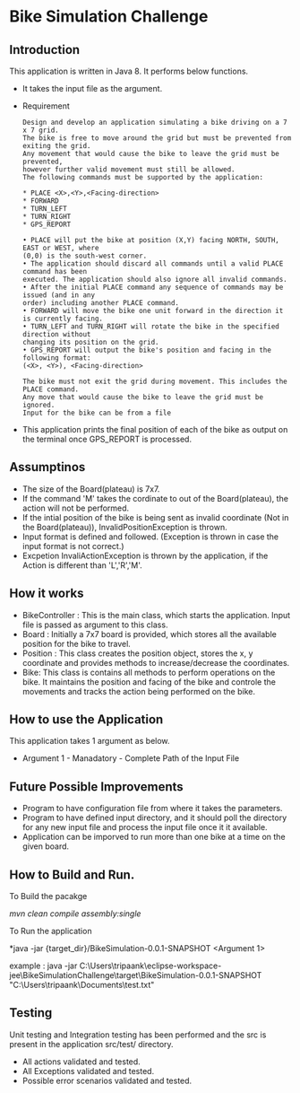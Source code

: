 # Bike Simulation Challenge

## Introduction

This application is written in Java 8. It performs below functions.

* It takes the input file as the argument.
* Requirement

      Design and develop an application simulating a bike driving on a 7 x 7 grid.
      The bike is free to move around the grid but must be prevented from exiting the grid.
      Any movement that would cause the bike to leave the grid must be prevented,
      however further valid movement must still be allowed.
      The following commands must be supported by the application:
      
      * PLACE <X>,<Y>,<Facing-direction>
      * FORWARD
      * TURN_LEFT
      * TURN_RIGHT
      * GPS_REPORT
  
      • PLACE will put the bike at position (X,Y) facing NORTH, SOUTH, EAST or WEST, where
      (0,0) is the south-west corner.
      • The application should discard all commands until a valid PLACE command has been
      executed. The application should also ignore all invalid commands.
      • After the initial PLACE command any sequence of commands may be issued (and in any
      order) including another PLACE command.
      • FORWARD will move the bike one unit forward in the direction it is currently facing.
      • TURN_LEFT and TURN_RIGHT will rotate the bike in the specified direction without
      changing its position on the grid.
      • GPS_REPORT will output the bike's position and facing in the following format:
      (<X>, <Y>), <Facing-direction>
      
      The bike must not exit the grid during movement. This includes the PLACE command.
      Any move that would cause the bike to leave the grid must be ignored.
      Input for the bike can be from a file

    
* This application prints the final position of each of the bike as output on the terminal once GPS_REPORT is processed.

## Assumptinos

* The size of the Board(plateau) is 7x7.
* If the command 'M' takes the cordinate to out of the Board(plateau), the action will not be performed.
* If the intial position of the bike is being sent as invalid coordinate (Not in the Board(plateau)), InvalidPositionException is thrown.
* Input format is defined and followed. (Exception is thrown in case the input format is not correct.)
* Excpetion InvaliActionException is thrown by the application, if the Action is different than 'L','R','M'.

## How it works

* BikeController : This is the main class, which starts the application. Input file is passed as argument to this class.
* Board : Initially a 7x7 board is provided, which stores all the available position for the bike to travel.
* Position : This class creates the position object, stores the x, y coordinate and provides methods to increase/decrease the coordinates.
* Bike: This class is contains all methods to perform operations on the bike. It maintains the position and facing of the bike and controle the movements and tracks the action being performed on the bike.


## How to use the Application

This application takes 1 argument as below.

* Argument 1 - Manadatory - Complete Path of the Input File

## Future Possible Improvements 
* Program to have configuration file from where it takes the parameters.
* Program to have defined input directory, and it should poll the directory for any new input file and process the input file once it it available.
* Application can be imporved to run more than one bike at a time on the given board.


## How to Build and Run.

To Build the pacakge 

*mvn clean compile assembly:single*

To Run the application

*java -jar {target_dir}/BikeSimulation-0.0.1-SNAPSHOT <Argument 1> 

  example : 
  java -jar C:\Users\tripaank\eclipse-workspace-jee\BikeSimulationChallenge\target\BikeSimulation-0.0.1-SNAPSHOT "C:\\Users\\tripaank\\Documents\\test.txt"

## Testing 

Unit testing and Integration testing has been performed and the src is present in the application src/test/ directory.

  * All actions validated and tested.
  * All Exceptions validated and tested.
  * Possible error scenarios validated and tested.

  



